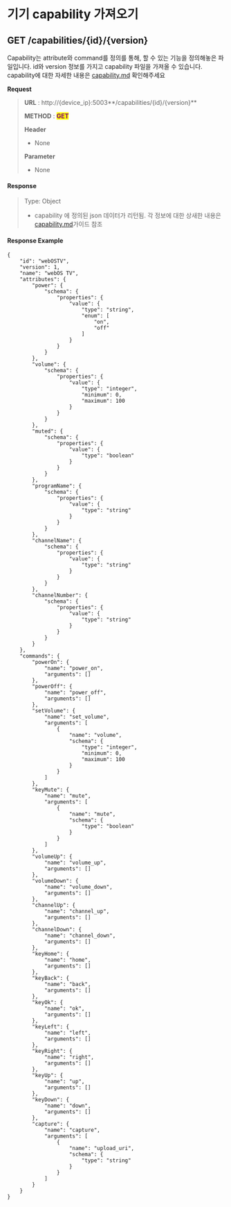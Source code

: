 # 기기 capability 가져오기

## GET /capabilities/{id}/{version}



Capability는 attribute와 command를 정의를 통해, 할 수 있는 기능을 정의해놓은 파일입니다. id와 version 정보를 가지고 capability 파일을 가져올 수 있습니다. capability에 대한 자세한 내용은 [capability.md](../../../../fundamentals/damda-device/custom-sub-device/capability.md "mention") 확인해주세요

**Request**

> **URL** : http://{device\_ip}:5003**/capabilities/{id}/{version}**
>
> **METHOD** : <mark style="color:purple;">**GET**</mark>
>
> **Header**&#x20;
>
> * None
>
> **Parameter**
>
> * None

#### Response

> Type: Object
>
> * capability 에 정의된 json 데이터가 리턴됨. 각 정보에 대한 상새한 내용은 [capability.md](../../../../fundamentals/damda-device/custom-sub-device/capability.md "mention")가이드 참조&#x20;

#### Response Example

```
{
    "id": "webOSTV",
    "version": 1,
    "name": "webOS TV",
    "attributes": {
        "power": {
            "schema": {
                "properties": {
                    "value": {
                        "type": "string",
                        "enum": [
                            "on",
                            "off"
                        ]
                    }
                }
            }
        },
        "volume": {
            "schema": {
                "properties": {
                    "value": {
                        "type": "integer",
                        "minimum": 0,
                        "maximum": 100
                    }
                }
            }
        },
        "muted": {
            "schema": {
                "properties": {
                    "value": {
                        "type": "boolean"
                    }
                }
            }
        },
        "programName": {
            "schema": {
                "properties": {
                    "value": {
                        "type": "string"
                    }
                }
            }
        },
        "channelName": {
            "schema": {
                "properties": {
                    "value": {
                        "type": "string"
                    }
                }
            }
        },
        "channelNumber": {
            "schema": {
                "properties": {
                    "value": {
                        "type": "string"
                    }
                }
            }
        }
    },
    "commands": {
        "powerOn": {
            "name": "power_on",
            "arguments": []
        },
        "powerOff": {
            "name": "power_off",
            "arguments": []
        },
        "setVolume": {
            "name": "set_volume",
            "arguments": [
                {
                    "name": "volume",
                    "schema": {
                        "type": "integer",
                        "minimum": 0,
                        "maximum": 100
                    }
                }
            ]
        },
        "keyMute": {
            "name": "mute",
            "arguments": [
                {
                    "name": "mute",
                    "schema": {
                        "type": "boolean"
                    }
                }
            ]
        },
        "volumeUp": {
            "name": "volume_up",
            "arguments": []
        },
        "volumeDown": {
            "name": "volume_down",
            "arguments": []
        },
        "channelUp": {
            "name": "channel_up",
            "arguments": []
        },
        "channelDown": {
            "name": "channel_down",
            "arguments": []
        },
        "keyHome": {
            "name": "home",
            "arguments": []
        },
        "keyBack": {
            "name": "back",
            "arguments": []
        },
        "keyOk": {
            "name": "ok",
            "arguments": []
        },
        "keyLeft": {
            "name": "left",
            "arguments": []
        },
        "keyRight": {
            "name": "right",
            "arguments": []
        },
        "keyUp": {
            "name": "up",
            "arguments": []
        },
        "keyDown": {
            "name": "down",
            "arguments": []
        },
        "capture": {
            "name": "capture",
            "arguments": [
                {
                    "name": "upload_uri",
                    "schema": {
                        "type": "string"
                    }
                }
            ]
        }
    }
}

```
